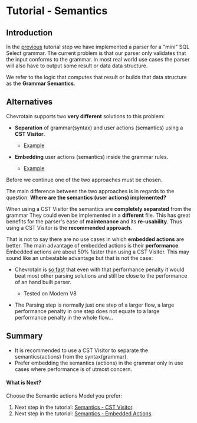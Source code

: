 # Tutorial - Semantics

## Introduction

In the [previous](./step2_parsing.md) tutorial step
we have implemented a parser for a "mini" SQL Select grammar. The current problem is that our parser only
validates that the input conforms to the grammar. In most real world use cases the parser will also have to output some
result or data data structure.

We refer to the logic that computes that result or builds that data structure as the **Grammar Semantics**.

## Alternatives

Chevrotain supports two **very different** solutions to this problem:

*   **Separation** of grammar(syntax) and user actions (semantics) using a **CST Visitor**.

    *   [Example](https://github.com/SAP/chevrotain/blob/master/examples/grammars/calculator/calculator_pure_grammar.js)

*   **Embedding** user actions (semantics) inside the grammar rules.
    *   [Example](https://github.com/SAP/chevrotain/blob/master/examples/grammars/calculator/calculator_embedded_actions.js)

Before we continue one of the two approaches must be chosen.

The main difference between the two approaches is in regards to the question:
**Where are the semantics (user actions) implemented?**

When using a CST Visitor the semantics are **completely separated** from the grammar
They could even be implemented in a **different** file. This has great benefits
for the parser's ease of **maintenance** and its **re-usability**.
Thus using a CST Visitor is the **recommended approach**.

That is not to say there are no use cases in which **embedded actions** are better.
The main advantage of embedded actions is their **performance**. Embedded actions are
about 50% faster than using a CST Visitor. This may sound like an unbeatable advantage
but that is not the case:

*   Chevrotain is [so fast](https://sap.github.io/chevrotain/performance/) that even with that performance penalty
    it would beat most other parsing solutions and still be close to the performance of an hand built parser.

    *   Tested on Modern V8

*   The Parsing step is normally just one step of a larger flow, a large performance penalty in one step
    does not equate to a large performance penalty in the whole flow...

## Summary

*   It is recommended to use a CST Visitor to separate the semantics(actions) from the syntax(grammar).
*   Prefer embedding the semantics (actions) in the grammar only in use cases where performance is of utmost concern.

#### What is Next?

Choose the Semantic actions Model you prefer:

1.  Next step in the tutorial: [Semantics - CST Visitor](./step3a_adding_actions_visitor.html).
1.  Next step in the tutorial: [Semantics - Embedded Actions](./step3b_adding_actions_embedded.html).
